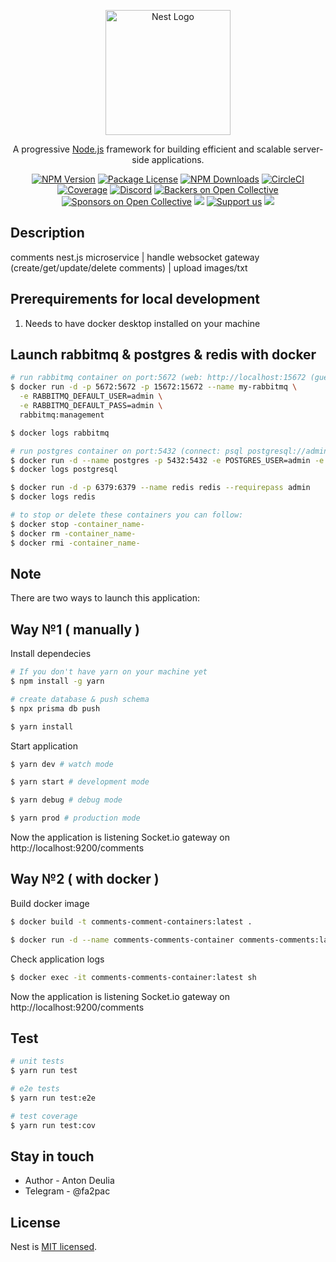 <p align="center">
  <a href="http://nestjs.com/" target="blank"><img src="https://nestjs.com/img/logo-small.svg" width="200" alt="Nest Logo" /></a>
</p>

[circleci-image]: https://img.shields.io/circleci/build/github/nestjs/nest/master?token=abc123def456
[circleci-url]: https://circleci.com/gh/nestjs/nest

  <p align="center">A progressive <a href="http://nodejs.org" target="_blank">Node.js</a> framework for building efficient and scalable server-side applications.</p>
    <p align="center">
<a href="https://www.npmjs.com/~nestjscore" target="_blank"><img src="https://img.shields.io/npm/v/@nestjs/core.svg" alt="NPM Version" /></a>
<a href="https://www.npmjs.com/~nestjscore" target="_blank"><img src="https://img.shields.io/npm/l/@nestjs/core.svg" alt="Package License" /></a>
<a href="https://www.npmjs.com/~nestjscore" target="_blank"><img src="https://img.shields.io/npm/dm/@nestjs/common.svg" alt="NPM Downloads" /></a>
<a href="https://circleci.com/gh/nestjs/nest" target="_blank"><img src="https://img.shields.io/circleci/build/github/nestjs/nest/master" alt="CircleCI" /></a>
<a href="https://coveralls.io/github/nestjs/nest?branch=master" target="_blank"><img src="https://coveralls.io/repos/github/nestjs/nest/badge.svg?branch=master#9" alt="Coverage" /></a>
<a href="https://discord.gg/G7Qnnhy" target="_blank"><img src="https://img.shields.io/badge/discord-online-brightgreen.svg" alt="Discord"/></a>
<a href="https://opencollective.com/nest#backer" target="_blank"><img src="https://opencollective.com/nest/backers/badge.svg" alt="Backers on Open Collective" /></a>
<a href="https://opencollective.com/nest#sponsor" target="_blank"><img src="https://opencollective.com/nest/sponsors/badge.svg" alt="Sponsors on Open Collective" /></a>
  <a href="https://paypal.me/kamilmysliwiec" target="_blank"><img src="https://img.shields.io/badge/Donate-PayPal-ff3f59.svg"/></a>
    <a href="https://opencollective.com/nest#sponsor"  target="_blank"><img src="https://img.shields.io/badge/Support%20us-Open%20Collective-41B883.svg" alt="Support us"></a>
  <a href="https://twitter.com/nestframework" target="_blank"><img src="https://img.shields.io/twitter/follow/nestframework.svg?style=social&label=Follow"></a>
</p>
  <!--[![Backers on Open Collective](https://opencollective.com/nest/backers/badge.svg)](https://opencollective.com/nest#backer)
  [![Sponsors on Open Collective](https://opencollective.com/nest/sponsors/badge.svg)](https://opencollective.com/nest#sponsor)-->

## Description

comments nest.js microservice | handle websocket gateway (create/get/update/delete comments) | upload images/txt

## Prerequirements for local development

1. Needs to have docker desktop installed on your machine

## Launch rabbitmq & postgres & redis with docker

```bash
# run rabbitmq container on port:5672 (web: http://localhost:15672 (guest:guest))
$ docker run -d -p 5672:5672 -p 15672:15672 --name my-rabbitmq \
  -e RABBITMQ_DEFAULT_USER=admin \
  -e RABBITMQ_DEFAULT_PASS=admin \
  rabbitmq:management

$ docker logs rabbitmq
```

```bash
# run postgres container on port:5432 (connect: psql postgresql://admin:admin@localhost:5432)
$ docker run -d --name postgres -p 5432:5432 -e POSTGRES_USER=admin -e POSTGRES_PASSWORD=admin postgres
$ docker logs postgresql
```

```bash
$ docker run -d -p 6379:6379 --name redis redis --requirepass admin
$ docker logs redis
```

```bash
# to stop or delete these containers you can follow:
$ docker stop -container_name-
$ docker rm -container_name-
$ docker rmi -container_name-
```

## Note

There are two ways to launch this application:

## Way №1 ( manually )

Install dependecies

```bash
# If you don't have yarn on your machine yet
$ npm install -g yarn

# create database & push schema
$ npx prisma db push

$ yarn install
```

Start application

```bash
$ yarn dev # watch mode

$ yarn start # development mode

$ yarn debug # debug mode

$ yarn prod # production mode
```

Now the application is listening Socket.io gateway on http://localhost:9200/comments

## Way №2 ( with docker )

Build docker image

```bash
$ docker build -t comments-comment-containers:latest .

$ docker run -d --name comments-comments-container comments-comments:latest
```

Check application logs

```bash
$ docker exec -it comments-comments-container:latest sh
```

Now the application is listening Socket.io gateway on http://localhost:9200/comments

## Test

```bash
# unit tests
$ yarn run test

# e2e tests
$ yarn run test:e2e

# test coverage
$ yarn run test:cov
```

## Stay in touch

-   Author - Anton Deulia
-   Telegram - @fa2pac

## License

Nest is [MIT licensed](LICENSE).
